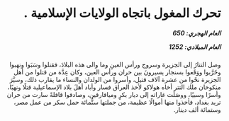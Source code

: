 <h1 dir="rtl">تحرك المغول باتجاه الولايات الإسلامية .</h1>

<h5 dir="rtl">العام الهجري:  650

العام الميلادي: 1252

</h5>

<p dir="rtl">وصل التتارُ إلى الجزيرة وسروج ورأس العينِ وما والى هذه البلادَ، فقتلوا وسَبَوا ونهبوا وخَرَّبوا ووَقَعوا بسنجار يسيرونَ بين حران ورأس العين، وكان عِدَّة من قتلوا من أهل الجزيرة نحًوا من عشرة آلاف قتيل، وأسروا من الولدان والنساء ما يقارب ذلك، وسيَّرَ منكوخان ملك التتر أخاه هولاكو لأخذ العراق فسار وأباد أهلَ بلاد الإسماعيلية قتلًا ونهبًا، وأسرًا وسبيًا، ووصَلَت غاراته إلى ديار بكرٍ وميافارقين، وصادفوا قافلةً سارت من حران تريد بغداد، فأخذوا منها أموالًا عظيمة، من جملتها ستُّمائة حمل سكر من عمل مصر، وستمائة ألف دينار.</p></br>
